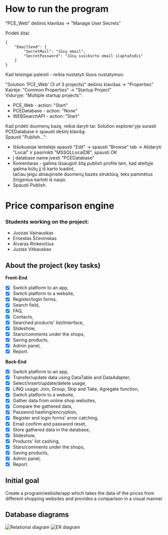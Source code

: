 # How to run the program
"PCE_Web" dešinis klavišas -> "Manage User Secrets"

Pridėti šitai:

```
{
    "EmailSend": {
        "SecretMail": "Jūsų email",
        "SecretPassword": "Jūsų susikurto email slaptažodis"       
    } 
}
```

Kad teisingai paleisti - reikia nustatyti šiuos nustatymus:

"Solution 'PCE_Web' (3 of 3 projects)" dešinis klavišas -> "Properties"\
Kairėje: "Common Properties" -> "Startup Project"\
Viduryje: "Multiple startup projects":
- PCE_Web - action: "Start"
- PCEDatabase - action: "None"
- WEBSearchAPI - action: "Start"

Kad pridėti duomenų bazę, reikia daryti tai:
Solution explorer'yje surasti PCEDatabase ir spausti dešinį klavišą:\
Spausti "Publish...":
- Iššokusioje lentelėje spausti "Edit" -> spausti "Browse" tab -> Atidaryti "Local" ir pasirinkti "MSSQLLocalDB", spausti OK
- Į database name įvesti "PCEDatabase"
- Komentaras - galima išsaugoti šitą publish profile tam, kad ateityje galima būtų jį iš karto loadint,\
  tačiau jeigu atnaujinsite duomenų bazės struktūrą, teks paminėtus žingsnius kartoti iš naujo.
- Spausti Publish

# Price comparison engine
### Students working on the project: 
- Juozas Vainauskas
- Ernestas Ščevinskas
- Aivaras Rinkevičius
- Justas Vitkauskas
## About the project (key tasks)
**Front-End**
- [x] Switch platform to an app,
- [x] Switch platform to a website,
- [x] Register/login forms,
- [x] Search field,
- [x] FAQ,
- [x] Contacts,
- [x] Searched products' list/Interface,
- [x] Slideshow,
- [x] Stars/comments under the shops,
- [x] Saving products,
- [x] Admin panel,
- [x] Report.

**Back-End**
- [x] Switch platform to an app,
- [x] Transfer/update data using DataTable and DataAdapter,
- [x] Select/insert/update/delete usage,
- [x] LINQ usage: Join, Group, Skip and Take, Agregate function,
- [x] Switch platform to a website,
- [x] Gather data from online shop websites,
- [x] Compare the gathered data,
- [x] Password hashing/encryption,
- [x] Register and login forms' error catching,
- [x] Email confirm and password reset,
- [x] Store gathered data in the database,
- [x] Slideshow,
- [x] Products' list cashing,
- [x] Stars/comments under the shops,
- [x] Saving products,
- [x] Admin panel,
- [x] Report.

## Initial goal
Create a program/website/app which takes the data of the prices from different shopping websites and provides a comparison in a visual manner

## Database diagrams
![Relational diagram](dbRelationalScheme.PNG)
![ER diagram](erScheme.PNG)
